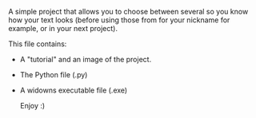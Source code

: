 A simple project that allows you to choose between several so you know how your text looks (before using those from for your nickname for example, or in your next project).

This file contains: 
- A "tutorial" and an image of the project.
- The Python file (.py)
- A widowns executable file (.exe)

  Enjoy :)
